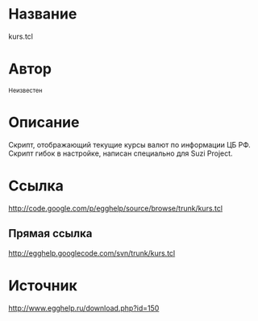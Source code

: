 # Название #
kurs.tcl


# Автор #
<sup>Неизвестен</sup>


# Описание #
Скрипт, отображающий текущие курсы валют по информации ЦБ РФ. Скрипт гибок в настройке, написан специально для Suzi Project.


# Ссылка #
http://code.google.com/p/egghelp/source/browse/trunk/kurs.tcl

## Прямая ссылка ##
http://egghelp.googlecode.com/svn/trunk/kurs.tcl


# Источник #
http://www.egghelp.ru/download.php?id=150

